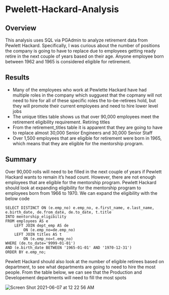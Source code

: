 # Pwelett-Hackard-Analysis

## Overview
This analysis uses SQL via PGAdmin to analyze retirement data from Pewlett Hackard. Specifically, I was curious about the number of positions the company is going to have to replace due to employees getting ready retire in the next couple of years based on their age. Anyone employee born between 1962 and 1965 is considered eligible for retirement. 

## Results
-	Many of the employees who work at Pewlette Hackard have had multiple roles in the company which sugguest that the copmany will not need to hire for all of these specific roles the to-be-retirees hold, but they will promote their current employees and need to hire lower level jobs
-	The unique titles table shows us that over 90,000 employees meet the retirement eligibility requirement. 
Retiring titles
-	From the retirement_titles table it is apparent that they are going to have to replace almost 30,000 Senior Engineers and 30,000 Senior Staff 
-	Over 1,500 employees that are eligible for retirement were born in 1965, which means that they are eligible for the mentorship program. 

## Summary
Over 90,000 rolls will need to be filled in the next couple of years if Pewlett Hackard wants to remain it’s head count. However, there are not enough employees that are eligible for the mentorship program. Pewlett Hackard should look at expanding eligibility for the mentorship program to employees born from 1966 to 1970. We can expand the eligibility with the below code 
```
SELECT DISTINCT ON (e.emp_no) e.emp_no, e.first_name, e.last_name, e.birth_date, de.from_date, de.to_date, t.title
INTO mentorship_eligibility
FROM employees AS e
	LEFT JOIN dept_emp AS de
		ON (e.emp_no=de.emp_no)
	LEFT JOIN titles AS t
		ON (e.emp_no=t.emp_no)
WHERE (de.to_date='9999-01-01')
AND (e.birth_date BETWEEN '1965-01-01' AND '1970-12-31')
ORDER BY e.emp_no;
```

Pewlett Hackard should also look at the number of eligible retirees based on department, to see what departments are going to need to hire the most people. From the table below, we can see that the Production and Developement departments will need to fill the most spots


![Screen Shot 2021-06-07 at 12 22 56 AM](https://user-images.githubusercontent.com/80648379/120958948-bc7e2380-c726-11eb-9c64-a9e8ac173c84.png)


